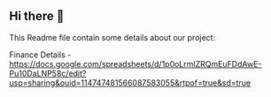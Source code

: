 ## Hi there 👋
This Readme file contain some details about our project:

Finance Details - https://docs.google.com/spreadsheets/d/1p0oLrmIZRQmEuFDdAwE-Pu10DaLNP58c/edit?usp=sharing&ouid=114747481566087583055&rtpof=true&sd=true
